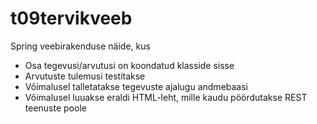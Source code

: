# t09tervikveeb

Spring veebirakenduse näide, kus 
  * Osa tegevusi/arvutusi on koondatud klasside sisse
  * Arvutuste tulemusi testitakse
  * Võimalusel talletatakse tegevuste ajalugu andmebaasi
  * Võimalusel luuakse eraldi HTML-leht, mille kaudu pöördutakse REST teenuste poole
  
 
